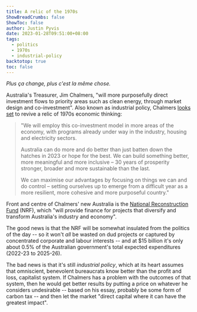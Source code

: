 ```yaml
---
title: A relic of the 1970s
ShowBreadCrumbs: false
ShowToc: false
author: Justin Pyvis
date: 2023-01-28T09:51:00+08:00
tags:
  - politics
  - 1970s
  - industrial-policy
backtotop: true
toc: false
---
```

*Plus ça change, plus c'est la même chose.*

Australia's Treasurer, Jim Chalmers, "will more purposefully direct investment flows to priority areas such as clean energy, through market design and co-investment". Also known as industrial policy, Chalmers [looks set](https://www.theaustralian.com.au/nation/politics/i-will-remake-capitalism-says-jim-chalmers/news-story/241f8f14bbdedcf3adb751e63d26840b) to revive a relic of 1970s economic thinking:

> "We will employ this co-investment model in more areas of the economy, with programs already under way in the industry, housing and electricity sectors.
> 
> Australia can do more and do better than just batten down the hatches in 2023 or hope for the best. We can build something better, more meaningful and more inclusive – 30 years of prosperity stronger, broader and more sustainable than the last.
> 
> We can maximise our advantages by focusing on things we can and do control – setting ourselves up to emerge from a difficult year as a more resilient, more cohesive and more purposeful country."

Front and centre of Chalmers' new Australia is the [National Reconstruction Fund](https://www.industry.gov.au/news/national-reconstruction-fund-diversifying-and-transforming-australias-industry-and-economy) (NRF), which "will provide finance for projects that diversify and transform Australia's industry and economy". 

The good news is that the NRF will be somewhat insulated from the politics of the day -- so it won't *all* be wasted on dud projects or captured by concentrated corporate and labour interests -- and at $15 billion it's only about 0.5% of the Australian government's total expected expenditures (2022-23 to 2025-26). 

The bad news is that it's still *industrial policy*, which at its heart assumes that omniscient, benevolent bureaucrats know better than the profit and loss, capitalist system. If Chalmers has a problem with the outcomes of that system, then he would get better results by putting a price on whatever he considers undesirable -- based on his essay, probably be some form of carbon tax -- and then let the market "direct capital where it can have the greatest impact".